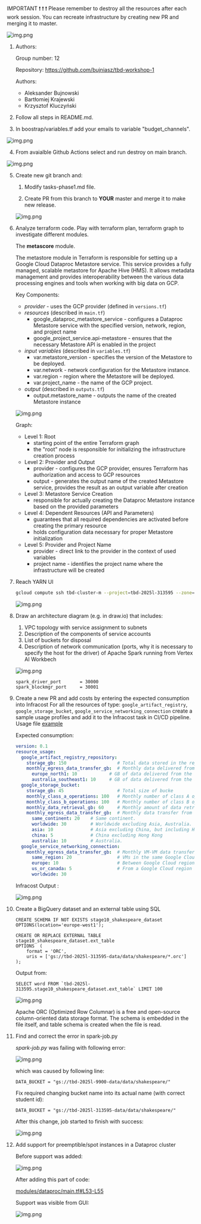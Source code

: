 IMPORTANT ❗ ❗ ❗ Please remember to destroy all the resources after each work session. You can recreate infrastructure by creating new PR and merging it to master.
  
![img.png](doc/figures/destroy.png)

1. Authors:

   Group number: 12

   Repository: https://github.com/bujniasz/tbd-workshop-1
   
   Authors:
   - Aleksander Bujnowski
   - Bartłomiej Krajewski
   - Krzysztof Kluczyński
   
2. Follow all steps in README.md.

3. In boostrap/variables.tf add your emails to variable "budget_channels".

![img.png](doc/figures/budget_channels.png)


4. From avaialble Github Actions select and run destroy on main branch.

![img.png](doc/figures/destroy_passed.png)
   
5. Create new git branch and:
    1. Modify tasks-phase1.md file.
    
    2. Create PR from this branch to **YOUR** master and merge it to make new release. 
    
    ![img.png](doc/figures/release.png)


6. Analyze terraform code. Play with terraform plan, terraform graph to investigate different modules.

    The **metascore** module.   

    The metastore module in Terraform is responsible for setting up a Google Cloud Dataproc Metastore service. This service provides a fully managed, scalable metastore for Apache Hive (HMS). It allows metadata management and provides interoperability between the various data processing engines and tools when working with big data on GCP.    

    Key Components:
    - _provider_ - uses the GCP provider (defined in `versions.tf`)
    - _resources_ (described in `main.tf`)
        - google_dataproc_metastore_service - configures a Dataproc Metastore service with the specified version, network, region, and project name
        - google_project_service.api-metastore - ensures that the necessary Metastore API is enabled in the project
    - _input variables_ (described in `variables.tf`)
        - var.metastore_version - specifies the version of the Metastore to be deployed.
        - var.network - network configuration for the Metastore instance.
        - var.region - region where the Metastore will be deployed.
        - var.project_name - the name of the GCP project.
    - _output_ (described in `outputs.tf`)
        - output.metastore_name - outputs the name of the created Metastore instance

    ![img.png](doc/figures/metastore-graph.png) 

    Graph:
    - Level 1: Root
        - starting point of the entire Terraform graph
        - the "root" node is responsible for initializing the infrastructure creation process
    - Level 2: Provider and Output
        - provider - configures the GCP provider, ensures Terraform has authorization and access to GCP resources
        - output - generates the output name of the created Metastore service, provides the result as an output variable after creation
    - Level 3: Metastore Service Creation
        - responsible for actually creating the Dataproc Metastore instance based on the provided parameters
    - Level 4: Dependent Resources (API and Parameters)
        - guarantees that all required dependencies are activated before creating the primary resource
        - holds configuration data necessary for proper Metastore initialization
    - Level 5: Provider and Project Name
        - provider - direct link to the provider in the context of used variables
        - project name - identifies the project name where the infrastructure will be created

7. Reach YARN UI
   
    ```bash
    gcloud compute ssh tbd-cluster-m --project=tbd-2025l-313595 --zone=europe-west1-d --tunnel-through-iap -- -L 8088:localhost:8088
    ```   

    ![img.png](doc/figures/yarnui.png)    


8. Draw an architecture diagram (e.g. in draw.io) that includes:
    1. VPC topology with service assignment to subnets
    2. Description of the components of service accounts
    3. List of buckets for disposal
    4. Description of network communication (ports, why it is necessary to specify the host for the driver) of Apache Spark running from Vertex AI Workbech
  
    ![img.png](doc/figures/tbd_chart.png)

    ```
    spark_driver_port       = 30000
    spark_blockmgr_port     = 30001
    ```


9. Create a new PR and add costs by entering the expected consumption into Infracost
For all the resources of type: `google_artifact_registry`, `google_storage_bucket`, `google_service_networking_connection`
create a sample usage profiles and add it to the Infracost task in CI/CD pipeline. Usage file [example](https://github.com/infracost/infracost/blob/master/infracost-usage-example.yml) 

    Expected consumption:

    ```yaml
    version: 0.1
    resource_usage:
      google_artifact_registry_repository:
        storage_gb: 150                   # Total data stored in the repository in GB
        monthly_egress_data_transfer_gb:  # Monthly data delivered from the artifact registry repository in GB. You can specify any number of Google Cloud regions below, replacing - for _ e.g.:
          europe_north1: 10            # GB of data delivered from the artifact registry to europe-north1.
          australia_southeast1: 10     # GB of data delivered from the artifact registry to australia-southeast1.               # to a Google Cloud region on another continent. 
      google_storage_bucket:
        storage_gb: 45                    # Total size of bucke
        monthly_class_a_operations: 100   # Monthly number of class A operations (object adds, bucket/object list).
        monthly_class_b_operations: 100   # Monthly number of class B operations (object gets, retrieve bucket/object metadata).
        monthly_data_retrieval_gb: 60     # Monthly amount of data retrieved in GB.
        monthly_egress_data_transfer_gb:  # Monthly data transfer from Cloud Storage to the following, in GB:
          same_continent: 20    # Same continent.
          worldwide: 30         # Worldwide excluding Asia, Australia.
          asia: 10              # Asia excluding China, but including Hong Kong.
          china: 5              # China excluding Hong Kong
          australia: 10         # Australia.
      google_service_networking_connection:
        monthly_egress_data_transfer_gb:  # Monthly VM-VM data transfer from VPN gateway to the following, in GB:
          same_region: 20                 # VMs in the same Google Cloud region.
          europe: 10                      # Between Google Cloud regions within Europe.
          us_or_canada: 5                 # From a Google Cloud region in the US or Canada to another Google Cloud region in the US or Canada.
          worldwide: 30    
    ```

   Infracost Output :

   ![img.png](doc/figures/infracost_task.png)

10. Create a BigQuery dataset and an external table using SQL
    
    ```
    CREATE SCHEMA IF NOT EXISTS stage10_shakespeare_dataset OPTIONS(location='europe-west1');

    CREATE OR REPLACE EXTERNAL TABLE stage10_shakespeare_dataset.ext_table
    OPTIONS  (
        format = 'ORC',
        uris = ['gs://tbd-2025l-313595-data/data/shakespeare/*.orc']
    );
    ```

    Output from:
    ```
    SELECT word FROM `tbd-2025l-313595.stage10_shakespeare_dataset.ext_table` LIMIT 100
    ```

    ![img.png](doc/figures/10-output.png)

    Apache ORC (Optimized Row Columnar) is a free and open-source column-oriented data storage format. The schema is embedded in the file itself, and table schema is created when the file is read.


11. Find and correct the error in spark-job.py

    _spark-job.py_ was failing with following error:
    
    ![img.png](doc/figures/11-fail.png)

    which was caused by following line:

    ```
    DATA_BUCKET = "gs://tbd-2025l-9900-data/data/shakespeare/"
    ```

    Fix required changing bucket name into its actual name (with correct student id):

    ```
    DATA_BUCKET = "gs://tbd-2025l-313595-data/data/shakespeare/"
    ```

    After this change, job started to finish with success:

    ![img.png](doc/figures/11-after.png)


12. Add support for preemptible/spot instances in a Dataproc cluster

    Before support was added:

    ![img.png](doc/figures/12-before.png)

    After adding this part of code:

    [modules/dataproc/main.tf#L53-L55](https://github.com/bujniasz/tbd-workshop-1/blob/master/modules/dataproc/main.tf#L53-L55)

    Support was visible from GUI:
    
    ![img.png](doc/figures/12-after.png)

    
